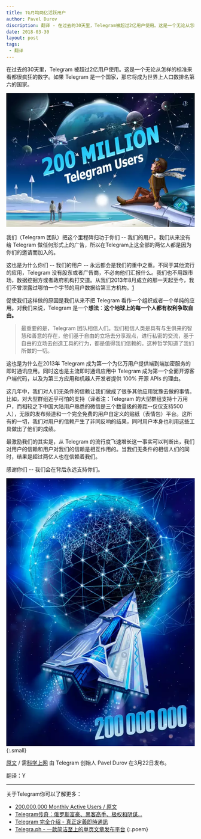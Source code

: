 ```yaml
---
title: TG月均两亿活跃用户
author: Pavel Durov
discription: 翻译 - 在过去的30天里，Telegram被超过2亿用户使用。这是一个无论从怎样的标准来看都很疯狂的数字。如果Telegram是一个国家，那它将在世界排名第六。
date: 2018-03-30
layout: post
tags:
 - 翻译
---
```


在过去的30天里，Telegram 被超过2亿用户使用。这是一个无论从怎样的标准来看都很疯狂的数字。如果 Telegram 是一个国家，那它将成为世界上人口数排名第六的国家。

![](/media/files/WEBP/200m1.webp)

<!--more-->

我们（Telegram 团队）把这个里程碑归功于你们 -- 我们的用户。我们从来没有给 Telegram 做任何形式上的广告，所以在Telegram上这全部的两亿人都是因为你们的邀请而加入的。

这也是为什么你们 -- 我们的用户 -- 永远都会是我们的重中之重。不同于其他流行的应用，Telegram 没有股东或者广告商，不必向他们汇报什么。我们也不用跟市场，数据挖掘方或者政府机构打交道。从我们2013年8月成立的那一天起至今，我们不曾泄露过哪怕一个字节的用户数据给第三方机构。[1]

促使我们这样做的原因是我们从来不把 Telegram 看作一个组织或者一个单纯的应用。对我们来说，Telegram 是一个**想法**：**这个地球上的每一个人都有权利争取自由。**

> 最重要的是，Telegram 团队相信人们。我们相信人类是具有与生俱来的智慧和善意的存在，他们基于自由的立场去分享观点，进行私密的交流，基于自由的立场去创造工具的行为，都是值得我们信赖的。这种哲学知道了我们所做的一切。

这也是为什么在2013年 Telegram 成为第一个为亿万用户提供端到端加密服务的即时通讯应用。同时这也是主流即时通讯应用中 Telegram 成为第一个全面开源客户端代码，以及为第三方应用和机器人开发者提供 100% 开源 APIs 的理由。

这几年中，我们对人们无条件的信赖让我们做成了很多其他应用犹豫去做的事情。比如，对大型群组近乎可怕的支持（译者注：Telegram 的大型群组支持十万用户，而相较之下中国大陆用户熟悉的微信是三个数量级的差距--仅仅支持500人），无限的发布频道和一个完全免费的用户自定义的贴纸（表情包）平台。这所有的一切，我们对用户的信赖产生了非同反响的结果，同时用户本身也利用这些工具做出了他们的成绩。

最激励我们的其实是，从 Telegram 的流行度飞速增长这一事实可以判断出，我们对用户的信赖和用户对我们的信赖是相互作用的。当我们无条件的相信人们的同时，结果是超过两亿人也在信赖着我们。

感谢你们 -- 我们会在背后永远支持你们。

![](/media/files/WEBP/200m2.webp){:.small}

[原文](https://telegram.org/blog/200-million) / 需[科学上网](/科学上网) 由 Telegram 创始人 Pavel Durov 在3月22日发布。

翻译：Y

---

关于Telegram你可以了解更多：

* [200,000,000 Monthly Active Users / 原文](https://telegram.org/blog/200-million)
* [Telegram传奇：俄罗斯富豪、黑客高手、极权和阴谋…](https://www.leiphone.com/news/201509/fjutCWkZ3qUrbBt6.html)
* [Telegram 完全介绍 - 真正定義即時通訊](/Telegram-intro)
* [Telegra.ph - 一款简洁至上的单页文章发布平台](/telegraphintro)
{:.poem}

[1]:https://www.solidot.org/story?sid=55875 
